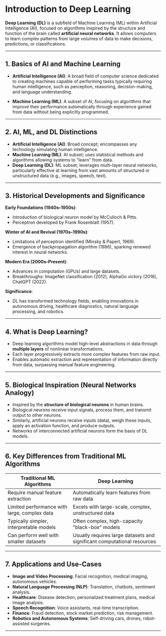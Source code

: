 # Introduction to Deep Learning

**Deep Learning (DL)** is a subfield of Machine Learning (ML) within Artificial Intelligence (AI), focused on algorithms inspired by the structure and function of the brain called **artificial neural networks**. It allows computers to learn complex patterns from large volumes of data to make decisions, predictions, or classifications.

---

## 1. Basics of AI and Machine Learning

- **Artificial Intelligence (AI)**: A broad field of computer science dedicated to creating machines capable of performing tasks typically requiring human intelligence, such as perception, reasoning, decision-making, and language understanding.

- **Machine Learning (ML)**: A subset of AI, focusing on algorithms that improve their performance automatically through experience gained from data without being explicitly programmed.

---

## 2. AI, ML, and DL Distinctions

- **Artificial Intelligence (AI)**: Broad concept; encompasses any technology simulating human intelligence.
- **Machine Learning (ML)**: AI subset; uses statistical methods and algorithms allowing systems to "learn" from data.
- **Deep Learning (DL)**: ML subset; leverages multi-layer neural networks, particularly effective at learning from vast amounts of structured or unstructured data (e.g., images, speech, text).

---

## 3. Historical Developments and Significance

**Early Foundations (1940s–1950s)**:
- Introduction of biological neuron model by McCulloch & Pitts.
- Perceptron developed by Frank Rosenblatt (1957).

**Winter of AI and Revival (1970s–1990s)**:
- Limitations of perceptron identified (Minsky & Papert, 1969).
- Emergence of backpropagation algorithm (1986), sparking renewed interest in neural networks.

**Modern Era (2000s–Present)**:
- Advances in computation (GPUs) and large datasets.
- Breakthroughs: ImageNet classification (2012), AlphaGo victory (2016), ChatGPT (2022).

**Significance**:
- DL has transformed technology fields, enabling innovations in autonomous driving, healthcare diagnostics, natural language processing, and robotics.

---

## 4. What is Deep Learning?

- Deep learning algorithms model high-level abstractions in data through **multiple layers** of nonlinear transformations.
- Each layer progressively extracts more complex features from raw input.
- Enables automatic extraction and representation of information directly from data, surpassing manual feature engineering.

---

## 5. Biological Inspiration (Neural Networks Analogy)

- Inspired by the **structure of biological neurons** in human brains.
- Biological neurons receive input signals, process them, and transmit output to other neurons.
- Similarly, artificial neurons receive inputs (data), weigh these inputs, apply an activation function, and produce outputs.
- Networks of interconnected artificial neurons form the basis of DL models.

---

## 6. Key Differences from Traditional ML Algorithms

| Traditional ML Algorithms                      | Deep Learning                                   |
|------------------------------------------------|-------------------------------------------------|
| Require manual feature extraction              | Automatically learn features from raw data      |
| Limited performance with large, complex data   | Excels with large-scale, complex, unstructured data |
| Typically simpler, interpretable models        | Often complex, high-capacity "black-box" models |
| Can perform well with smaller datasets         | Usually requires large datasets and significant computational resources |

---

## 7. Applications and Use-Cases

- **Image and Video Processing**: Facial recognition, medical imaging, autonomous vehicles.
- **Natural Language Processing (NLP)**: Translation, chatbots, sentiment analysis.
- **Healthcare**: Disease detection, personalized treatment plans, medical image analysis.
- **Speech Recognition**: Voice assistants, real-time transcription.
- **Finance**: Fraud detection, stock market prediction, risk management.
- **Robotics and Autonomous Systems**: Self-driving cars, drones, robot-assisted surgeries.

---



```python

```
